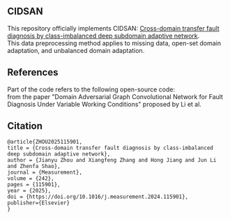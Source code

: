 CIDSAN
-
This repository officially implements CIDSAN: [Cross-domain transfer fault diagnosis by class-imbalanced deep subdomain adaptive network](https://doi.org/10.1016/j.measurement.2024.115901).
<br>This data preprocessing method applies to missing data, open-set domain adaptation, and unbalanced domain adaptation.

References
-
Part of the code refers to the following open-source code:
<br>
from the paper "Domain Adversarial Graph Convolutional Network for Fault Diagnosis Under Variable Working Conditions" proposed by Li et al.

Citation
-
    @article{ZHOU2025115901,
    title = {Cross-domain transfer fault diagnosis by class-imbalanced deep subdomain adaptive network},
    author = {Jianyu Zhou and Xiangfeng Zhang and Hong Jiang and Jun Li and Zhenfa Shao},
    journal = {Measurement},
    volume = {242},
    pages = {115901},
    year = {2025},
    doi = {https://doi.org/10.1016/j.measurement.2024.115901},
    publisher={Elsevier}
    }
